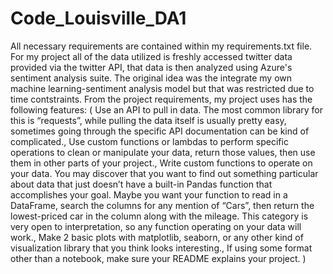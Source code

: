 # Code_Louisville_DA1

All necessary requirements are contained within my requirements.txt file. For my project all of the data utilized is freshly accessed twitter data provided via the twitter API, that data is then analyzed using Azure's sentiment analysis suite. The original idea was the integrate my own machine learning-sentiment analysis model but that was restricted due to time contstraints. From the project requirements, my project uses has the following features: ( Use an API to pull in data. The most common library for this is “requests”, while pulling the data itself is usually pretty easy, sometimes going through the specific API documentation can be kind of complicated., Use custom functions or lambdas to perform specific operations to clean or manipulate your data, return those values, then use them in other parts of your project., Write custom functions to operate on your data. You may discover that you want to find out something particular about data that just doesn’t have a built-in Pandas function that accomplishes your goal. Maybe you want your function to read in a DataFrame, search the columns for any mention of “Cars”, then return the lowest-priced car in the column along with the mileage. This category is very open to interpretation, so any function operating on your data will work., Make 2 basic plots with matplotlib, seaborn, or any other kind of visualization library that you think looks interesting., If using some format other than a notebook, make sure your README explains your project. )